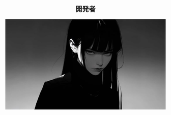 <h2 align="center">開発者</h2> 

<p align="center">
    <span>
        <img src="./img/woman_anime.jpg"/>
    </span>
</p>



